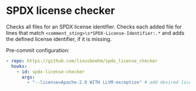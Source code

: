 # SPDX license checker

Checks all files for an SPDX license identifier. Checks each added file for lines that match
`<comment_sting>\s*SPDX-License-Identifier:.*` and adds the defined license identifier, if it is
missing.

Pre-commit configuration:

```yaml
- repo: https://github.com/linusboehm/spdx_license_checker
  hooks:
    - id: spdx-license-checker
      args:
        - "--license=Apache-2.0 WITH LLVM-exception" # add desired license identifier here
```
